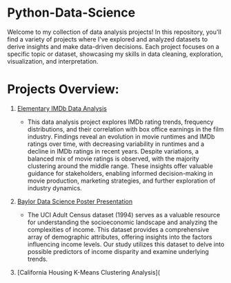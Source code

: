 # Python-Data-Science
Welcome to my collection of data analysis projects! In this repository, you'll find a variety of projects where I've explored and analyzed datasets to derive insights and make data-driven decisions. Each project focuses on a specific topic or dataset, showcasing my skills in data cleaning, exploration, visualization, and interpretation.

# Projects Overview:
1. [Elementary IMDb Data Analysis](https://github.com/jasminejl/Python-Data-Analysis/blob/main/IMDb%20Data.ipynb)
   - This data analysis project explores IMDb rating trends, frequency distributions, and their correlation with box office earnings in the   film industry. Findings reveal an evolution in movie runtimes and IMDb ratings over time, with decreasing variability in runtimes and a decline in IMDb ratings in recent years. Despite variations, a balanced mix of movie ratings is observed, with the majority clustering around the middle range. These insights offer valuable guidance for stakeholders, enabling informed decision-making in movie production, marketing strategies, and further exploration of industry dynamics.
  
2. [Baylor Data Science Poster Presentation](https://github.com/jasminejl/Python-Data-Analysis/blob/main/Jordan-Lake_Severson_Poster.pdf)
   - The UCI Adult Census dataset (1994) serves as a valuable resource for understanding the socioeconomic landscape and analyzing the complexities of income. This dataset provides a comprehensive array of demographic attributes, offering insights into the factors influencing income levels. Our study utilizes this dataset to delve into possible predictors of income disparity and examine underlying trends.

3. [California Housing K-Means Clustering Analysis](

